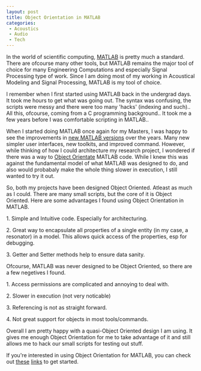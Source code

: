 ```yaml
---
layout: post
title: Object Orientation in MATLAB
categories:
 - Acoustics
 - Audio
 - Tech
---
```


In the world of scientific computing, [MATLAB][0] is pretty much a standard. There are ofcourse many other tools, but MATLAB remains the major tool of choice for many Engineering Computations and especially Signal Processing type of work. Since I am doing most of my working in Acoustical Modeling and Signal Processing, MATLAB is my tool of choice.

I remember when I first started using MATLAB back in the undergrad days. It took me hours to get what was going out. The syntax was confusing, the scripts were messy and there were too many 'hacks' (indexing and such).. All this, ofcourse, coming from a C programming background.. It took me a few years before I was comfortable scripting in MATLAB..

When I started doing MATLAB once again for my Masters, I was happy to see the improvements in [new MATLAB versions][1] over the years. Many new simpler user interfaces, new toolkits, and improved command. However, while thinking of how I could architecture my research project, I wondered if there was a way to [Object Orientate][2] MATLAB code. While I knew this was against the fundamental model of what MATLAB was designed to do, and also would probabaly make the whole thing slower in execution, I still wanted to try it out.

So, both my projects have been designed Object Oriented. Atleast as much as I could. There are many small scripts, but the core of it is Object Oriented. Here are some advantages I found using Object Orientation in MATLAB.

1\. Simple and Intuitive code. Especially for architecturing.

2\. Great way to encapsulate all properties of a single entity (in my case, a resonator) in a model. This allows quick access of the properties, esp for debugging.

3\. Getter and Setter methods help to ensure data sanity.

Ofcourse, MATLAB was never designed to be Object Oriented, so there are a few negetives I found.

1\. Access permissions are complicated and annoying to deal with.

2\. Slower in execution (not very noticable)

3\. Referencing is not as straight forward.

4\. Not great support for objects in most tools/commands.

Overall I am pretty happy with a quasi-Object Oriented design I am using. It gives me enough Object Orientation for me to take advantage of it and still allows me to hack our small scripts for testing out stuff.

If you're interested in using Object Orientation for MATLAB, you can check out [these][3] [links][4] to get started.


[0]: http://www.mathworks.com/products/matlab/
[1]: http://www.mathworks.com/products/new_products/latest_features.html
[2]: http://en.wikipedia.org/wiki/Object-oriented_programming
[3]: http://www.mathworks.com/company/newsletters/articles/introduction-to-object-oriented-programming-in-matlab.html
[4]: http://stackoverflow.com/questions/209005/how-do-properties-work-in-object-oriented-matlab
